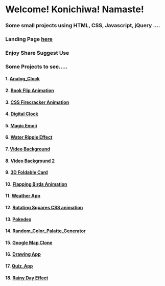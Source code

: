 # Welcome! Konichiwa! Namaste!

### Some small projects using HTML, CSS, Javascript, jQuery ....

### Landing Page [here](https://astrogeek77.github.io/Daily_Coding_Challenge_2021/)

### Enjoy Share Suggest Use



### Some Projects to see.....

#### 1. [Analog_Clock](https://astrogeek77.github.io/Daily_Coding_Challenge_2021/Analog%20Clock/)

#### 2. [Book Flip Animation](https://astrogeek77.github.io/Daily_Coding_Challenge_2021/Book%20Flip%20Animation/)

#### 3. [CSS Firecracker Animation](https://astrogeek77.github.io/Daily_Coding_Challenge_2021/CSS%20Firecracker%20Animation/)

#### 4. [Digital Clock](https://astrogeek77.github.io/Daily_Coding_Challenge_2021/Digital%20Clock/)

#### 5. [Magic Emoji](https://astrogeek77.github.io/Daily_Coding_Challenge_2021/Magic%20Emoji/)

#### 6. [Water Ripple Effect](https://astrogeek77.github.io/Daily_Coding_Challenge_2021/Water%20Ripple%20Effect/)

#### 7. [Video Background](https://astrogeek77.github.io/Daily_Coding_Challenge_2021/video%20background/)

#### 8. [Video Background 2](https://astrogeek77.github.io/Daily_Coding_Challenge_2021/video%20background%202/)

#### 9. [3D Foldable Card](https://astrogeek77.github.io/Daily_Coding_Challenge_2021/3D%20Foldable%20Card/)

#### 10. [Flapping Birds Animation](https://astrogeek77.github.io/Daily_Coding_Challenge_2021/Flapping%20Birds%20Animation/)

#### 11. [Weather App](https://astrogeek77.github.io/Daily_Coding_Challenge_2021/weather%20app%202.0/)

#### 12. [Rotating Squares CSS animation](https://astrogeek77.github.io/Daily_Coding_Challenge_2021/Rotating%20Squares%20CSS%20animation/)

#### 13. [Pokedex](https://astrogeek77.github.io/Daily_Coding_Challenge_2021/pokedex/) 

#### 14. [Random_Color_Palatte_Generator](https://astrogeek77.github.io/Daily_Coding_Challenge_2021/Random%20Color%20Palatte%20Generator/)

#### 15. [Google Map Clone](https://astrogeek77.github.io/Daily_Coding_Challenge_2021/Google%20Map%20Clone/)

#### 16. [Drawing App](https://astrogeek77.github.io/Daily_Coding_Challenge_2021/drawing-app/)

#### 17. [Quiz_App](https://astrogeek77.github.io/Daily_Coding_Challenge_2021/quiz-app/)

#### 18. [Rainy Day Effect](https://astrogeek77.github.io/Daily_Coding_Challenge_2021/Rainy%20Day%20Effect/)
